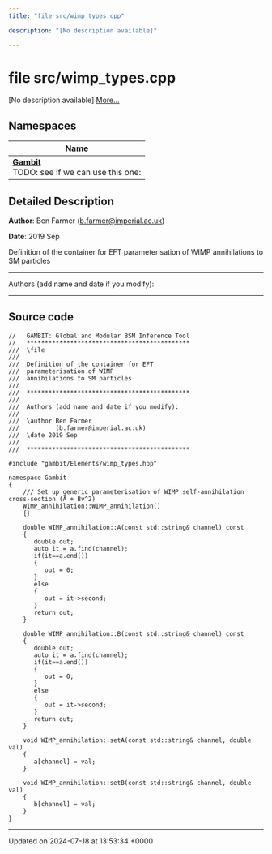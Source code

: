 ```yaml
---
title: "file src/wimp_types.cpp"

description: "[No description available]"

---
```


# file src/wimp_types.cpp

[No description available] [More...](#detailed-description)

## Namespaces

| Name           |
| -------------- |
| **[Gambit](/documentation/code/namespaces/namespacegambit/)** <br>TODO: see if we can use this one:  |

## Detailed Description


**Author**: Ben Farmer ([b.farmer@imperial.ac.uk](mailto:b.farmer@imperial.ac.uk)) 

**Date**: 2019 Sep

Definition of the container for EFT parameterisation of WIMP annihilations to SM particles



------------------

Authors (add name and date if you modify):



------------------




## Source code

```
//   GAMBIT: Global and Modular BSM Inference Tool
//   *********************************************
///  \file
///
///  Definition of the container for EFT 
///  parameterisation of WIMP
///  annihilations to SM particles
///
///  *********************************************
///
///  Authors (add name and date if you modify):
///
///  \author Ben Farmer
///          (b.farmer@imperial.ac.uk)
///  \date 2019 Sep
///
///  *********************************************

#include "gambit/Elements/wimp_types.hpp"

namespace Gambit
{
    /// Set up generic parameterisation of WIMP self-annihilation cross-section (A + Bv^2) 
    WIMP_annihilation::WIMP_annihilation()
    {}
    
    double WIMP_annihilation::A(const std::string& channel) const
    {
       double out;
       auto it = a.find(channel);
       if(it==a.end())
       {
          out = 0;
       }
       else
       {
          out = it->second;
       }
       return out;
    }

    double WIMP_annihilation::B(const std::string& channel) const
    {
       double out;
       auto it = a.find(channel);
       if(it==a.end())
       {
          out = 0;
       }
       else
       {
          out = it->second;
       }
       return out;
    }

    void WIMP_annihilation::setA(const std::string& channel, double val)
    {
       a[channel] = val;
    }

    void WIMP_annihilation::setB(const std::string& channel, double val)
    {
       b[channel] = val;
    }
}
```


-------------------------------

Updated on 2024-07-18 at 13:53:34 +0000
